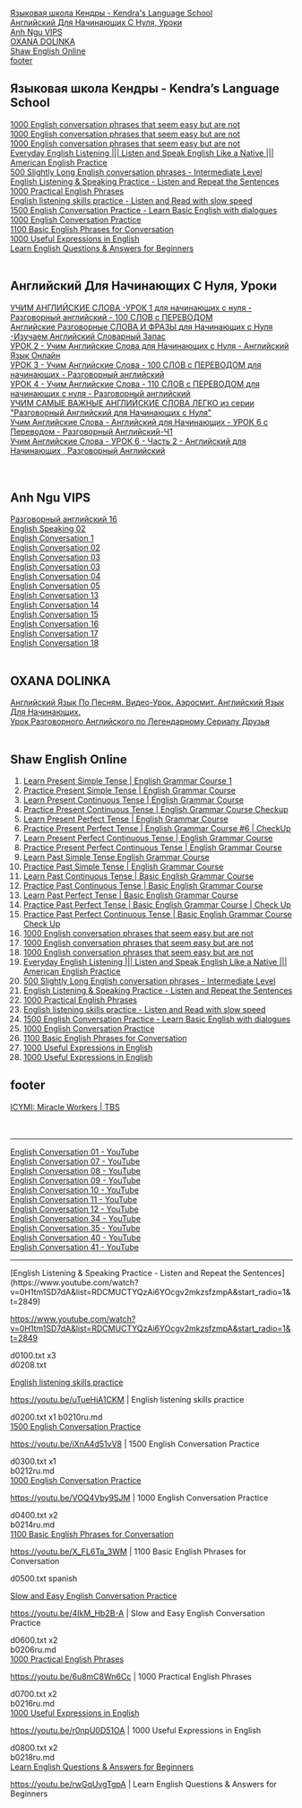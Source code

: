 [Языковая школа Кендры - Kendra's Language School](#Языковая-школа-Кендры---Kendras-Language-School)    
[Английский Для Начинающих С Нуля, Уроки](#Английский-Для-Начинающих-С-Нуля-Уроки)   
[Anh Ngu VIPS](#Anh-Ngu-VIPS)   
[OXANA DOLINKA](#OXANA-DOLINKA)   
[Shaw English Online](#Shaw-English-Online)   
[footer](#footer)   


## Языковая школа Кендры - Kendra’s Language School

[1000 English conversation phrases that seem easy but are not](b0102ru.md)   
[1000 English conversation phrases that seem easy but are not](b0104ru.md)   
[1000 English conversation phrases that seem easy but are not](b0106ru.md)   
[Everyday English Listening ||| Listen and Speak English Like a Native ||| American English Practice](b0108ru.md)   
[500 Slightly Long English conversation phrases - Intermediate Level](b0110ru.md)   
[English Listening & Speaking Practice - Listen and Repeat the Sentences](b0114ru.md)   
[1000 Practical English Phrases](b0206ru.md)   
[English listening skills practice - Listen and Read with slow speed](b0208ru.md)   
[1500 English Conversation Practice - Learn Basic English with dialogues](b0210ru.md)   
[1000 English Conversation Practice](b0212ru.md)   
[1100 Basic English Phrases for Conversation](b0214ru.md)   
[1000 Useful Expressions in English](b0216ru.md)   
[Learn English Questions & Answers for Beginners](b0218ru.md)   
[]()  
[]()  



## Английский Для Начинающих С Нуля, Уроки


[УЧИМ АНГЛИЙСКИЕ СЛОВА -УРОК 1 для начинающих с нуля - Разговорный английский - 100 СЛОВ с ПЕРЕВОДОМ](g0112ru.md)  
[Английские Разговорные СЛОВА И ФРАЗЫ для Начинающих с Нуля -Изучаем Английский Словарный Запас](g0120ru.md)  
[УРОК 2 - Учим Английские Слова для Начинающих с Нуля - Английский Язык Онлайн](g0130ru.md)  
[УРОК 3 - Учим Английские Слова - 100 СЛОВ с ПЕРЕВОДОМ для начинающих - Разговорный английский](g0140ru.md)  
[УРОК 4 - Учим Английские Слова - 110 СЛОВ с ПЕРЕВОДОМ для начинающих с нуля - Разговорный английский](g0150ru.md)  
[УЧИМ САМЫЕ ВАЖНЫЕ АНГЛИЙСКИЕ СЛОВА ЛЕГКО из серии "Разговорный Английский для Начинающих с Нуля"](g0160ru.md)  
[Учим Английские Слова - Английский для Начинающих - УРОК 6 с Переводом - Разговорный Английский-Ч1](g0170ru.md)  
[Учим Английские Слова - УРОК 6 - Часть 2 - Английский для Начинающих , Разговорный Английский](g0180ru.md)  
[]()  
[]()  
[]()  




## Anh Ngu VIPS

[Разговорный английский 16](b0422vip.md)  
[English Speaking 02](b0424vip.md)  
[English Conversation 1](b0432vip.md)  
[English Conversation 02](b0434vip.md)  
[English Conversation 03](b0436vip.md)  
[English Conversation 03](b0438vip.md)  
[English Conversation 04](b0440vip.md)  
[English Conversation 05](b0442vip.md)  
[English Conversation 13](b0444vip.md)  
[English Conversation 14](b0446vip.md)  
[English Conversation 15](b0448vip.md)  
[English Conversation 16](b0450vip.md)  
[English Conversation 17](b0452vip.md)  
[English Conversation 18](b0454vip.md)  
[]()  
[]()  




## OXANA DOLINKA

[Английский Язык По Песням. Видео-Урок. Аэросмит. Английский Язык Для Начинающих.](https://www.youtube.com/watch?v=SKQ8FX7irV0&list=PLMuaOd5gEFbBXQxp-4PVTimOZbCHkSWd9&index=5)  
[Урок Разговорного Английского по Легендарному Сериалу Друзья](https://www.youtube.com/watch?v=k5sAnTTQxFA)  
[]()  
[]()  



## Shaw English Online

1. [Learn Present Simple Tense | English Grammar Course 1](a1201present.md)  
1. [Practice Present Simple Tense | English Grammar Course](a1202present.md)  
1. [Learn Present Continuous Tense | English Grammar Course](a1203present.md)  
1. [Practice Present Continuous Tense | English Grammar Course Checkup](a1204present.md)  
1. [Learn Present Perfect Tense | English Grammar Course](a1205present.md)  
1. [Practice Present Perfect Tense | English Grammar Course #6 | CheckUp](a1206present.md)  
1. [Learn Present Perfect Continuous Tense | English Grammar Course](a1207present.md)  
1. [Practice Present Perfect Continuous Tense | English Grammar Course](a1208present.md)  
1. [Learn Past Simple Tense English Grammar Course](a1209present.md)  
1. [Practice Past Simple Tense | English Grammar Course](a1210present.md)  
1. [Learn Past Continuous Tense | Basic English Grammar Course](a1211present.md)  
1. [Practice Past Continuous Tense | Basic English Grammar Course](a1212present.md)  
1. [Learn Past Perfect Tense | Basic English Grammar Course](a1213present.md)  
1. [Practice Past Perfect Tense | Basic English Grammar Course | Check Up](a1214present.md)  
1. [Practice Past Perfect Continuous Tense | Basic English Grammar Course Check Up](a1216present.md)  
1. [1000 English conversation phrases that seem easy but are not](b0102ru.md)
1. [1000 English conversation phrases that seem easy but are not](b0104ru.md)
1. [1000 English conversation phrases that seem easy but are not](b0106ru.md)
1. [Everyday English Listening ||| Listen and Speak English Like a Native ||| American English Practice](b0108ru.md)
1. [500 Slightly Long English conversation phrases - Intermediate Level](b0110ru.md)
1. [English Listening & Speaking Practice - Listen and Repeat the Sentences](b0114ru.md)
1. [1000 Practical English Phrases](b0206ru.md)
1. [English listening skills practice - Listen and Read with slow speed](b0208ru.md)
1. [1500 English Conversation Practice - Learn Basic English with dialogues](b0210ru.md)
1. [1000 English Conversation Practice](b0212ru.md)
1. [1100 Basic English Phrases for Conversation](b0214ru.md)
1. [1000 Useful Expressions in English](b0216ru.md)
1. [1000 Useful Expressions in English](b0216ru.md)


## footer

[ICYMI: Miracle Workers | TBS](https://www.youtube.com/watch?v=vHzt6ewOUJk&list=PLJBo3iyb1U0ecx7LOvdNhHBlhO4a9rWTu&index=7)  
[]()  
[]()  
[]()  

<hr>

[English Conversation 01 - YouTube](https://www.youtube.com/watch?v=m1-Bx3h4cio&t=997s)   
[English Conversation 07 - YouTube](https://www.youtube.com/watch?v=wQLt1BuXk08)   
[English Conversation 08 - YouTube](https://www.youtube.com/watch?v=fmJDzyTQhbA)   
[English Conversation 09 - YouTube](https://www.youtube.com/watch?v=5xMMgxgAgLk)   
[English Conversation 10 - YouTube](https://www.youtube.com/watch?v=jW-du5HbwDo)   
[English Conversation 11 - YouTube](https://www.youtube.com/watch?v=NQQrppQ938E&t=1361s)   
[English Conversation 12 - YouTube](https://www.youtube.com/watch?v=M6IObQ4Rwtg&t=1478s)   
[English Conversation 34 - YouTube](https://www.youtube.com/watch?v=_v0PzbdknAQ&t=213s)   
[English Conversation 35 - YouTube](https://www.youtube.com/watch?v=_irVQ9xyOSQ)   
[English Conversation 40 - YouTube](https://www.youtube.com/watch?v=ybEJ-ZVHjVo)   
[English Conversation 41 - YouTube](https://www.youtube.com/watch?v=xo9e-EGV8eE)

<hr>
[English Listening & Speaking Practice - Listen and Repeat the Sentences](https://www.youtube.com/watch?v=0H1tm1SD7dA&list=RDCMUCTYQzAi6YOcgv2mkzsfzmpA&start_radio=1&t=2849)   


https://www.youtube.com/watch?v=0H1tm1SD7dA&list=RDCMUCTYQzAi6YOcgv2mkzsfzmpA&start_radio=1&t=2849



d0100.txt
x3  
d0208.txt   

[English listening skills practice](https://youtu.be/uTueHiA1CKM)  

https://youtu.be/uTueHiA1CKM  |  English listening skills practice

d0200.txt
x1
b0210ru.md  
[1500 English Conversation Practice](https://youtu.be/iXnA4d51vV8)  

https://youtu.be/iXnA4d51vV8  |  1500 English Conversation Practice



d0300.txt
x1  
b0212ru.md   
[1000 English Conversation Practice](https://youtu.be/VOQ4Vby9SJM)  

https://youtu.be/VOQ4Vby9SJM  |  1000 English Conversation Practice



d0400.txt
x2  
b0214ru.md   
[1100 Basic English Phrases for Conversation](https://youtu.be/X_FL6Ta_3WM)  

https://youtu.be/X_FL6Ta_3WM  |  1100 Basic English Phrases for Conversation



d0500.txt
spanish

[Slow and Easy English Conversation Practice](https://youtu.be/4IkM_Hb2B-A)  

https://youtu.be/4IkM_Hb2B-A  |  Slow and Easy English Conversation Practice



d0600.txt
x2  
b0206ru.md   
[1000 Practical English Phrases](https://youtu.be/6u8mC8Wn6Cc)  

https://youtu.be/6u8mC8Wn6Cc  |  1000 Practical English Phrases



d0700.txt
x2  
b0216ru.md   
[1000 Useful Expressions in English](https://youtu.be/r0npU0D51OA)  

https://youtu.be/r0npU0D51OA  |  1000 Useful Expressions in English



d0800.txt
x2  
b0218ru.md   
[Learn English Questions & Answers for Beginners](https://youtu.be/rwGqUvgTgpA)  

https://youtu.be/rwGqUvgTgpA  |   Learn English Questions & Answers for Beginners

